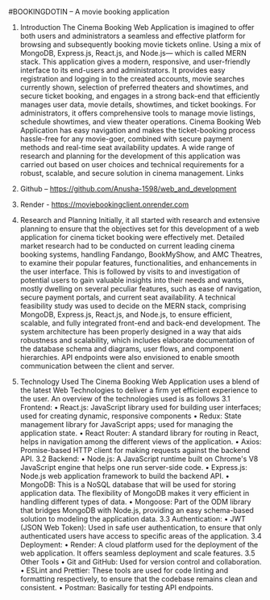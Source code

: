 #BOOKINGDOTIN – A movie booking application
1.	Introduction
The Cinema Booking Web Application is imagined to offer both users and administrators a seamless and effective platform for browsing and subsequently booking movie tickets online. Using a mix of MongoDB, Express.js, React.js, and Node.js— which is called MERN stack. This application gives a modern, responsive, and user-friendly interface to its end-users and administrators. It provides easy registration and logging in to the created accounts, movie searches currently shown, selection of preferred theaters and showtimes, and secure ticket booking, and engages in a strong back-end that efficiently manages user data, movie details, showtimes, and ticket bookings. For administrators, it offers comprehensive tools to manage movie listings, schedule showtimes, and view theater operations. Cinema Booking Web Application has easy navigation and makes the ticket-booking process hassle-free for any movie-goer, combined with secure payment methods and real-time seat availability updates. A wide range of research and planning for the development of this application was carried out based on user choices and technical requirements for a robust, scalable, and secure solution in cinema management.
Links 
1.	Github – https://github.com/Anusha-1598/web_and_development 
2.	Render - https://moviebookingclient.onrender.com

2.	Research and Planning
Initially, it all started with research and extensive planning to ensure that the objectives set for this development of a web application for cinema ticket booking were effectively met. Detailed market research had to be conducted on current leading cinema booking systems, handling Fandango, BookMyShow, and AMC Theatres, to examine their popular features, functionalities, and enhancements in the user interface. This is followed by visits to and investigation of potential users to gain valuable insights into their needs and wants, mostly dwelling on several peculiar features, such as ease of navigation, secure payment portals, and current seat availability.
A technical feasibility study was used to decide on the MERN stack, comprising MongoDB, Express.js, React.js, and Node.js, to ensure efficient, scalable, and fully integrated front-end and back-end development. The system architecture has been properly designed in a way that aids robustness and scalability, which includes elaborate documentation of the database schema and diagrams, user flows, and component hierarchies. API endpoints were also envisioned to enable smooth communication between the client and server. 
3.	Technology Used
The Cinema Booking Web Application uses a blend of the latest Web Technologies to deliver a firm yet efficient experience to the user. An overview of the technologies used is as follows
3.1 Frontend:
•	React.js: JavaScript library used for building user interfaces; used for creating dynamic, responsive components
•	Redux: State management library for JavaScript apps; used for managing the application state.
•	React Router: A standard library for routing in React, helps in navigation among the different views of the application.
•	Axios: Promise-based HTTP client for making requests against the backend API.
3.2 Backend:
•	Node.js: A JavaScript runtime built on Chrome's V8 JavaScript engine that helps one run server-side code.
•	Express.js: Node.js web application framework to build the backend API.
•	MongoDB: This is a NoSQL database that will be used for storing application data. The flexibility of MongoDB makes it very efficient in handling different types of data.
•	Mongoose: Part of the ODM library that bridges MongoDB with Node.js, providing an easy schema-based solution to modeling the application data.
3.3 Authentication:
•	JWT (JSON Web Token): Used in safe user authentication, to ensure that only authenticated users have access to specific areas of the application.
3.4 Deployment:
•	Render: A cloud platform used for the deployment of the web application. It offers seamless deployment and scale features.
3.5 Other Tools
•	Git and GitHub: Used for version control and collaboration.
•	ESLint and Prettier: These tools are used for code linting and formatting respectively, to ensure that the codebase remains clean and consistent.
•	Postman: Basically for testing API endpoints.
